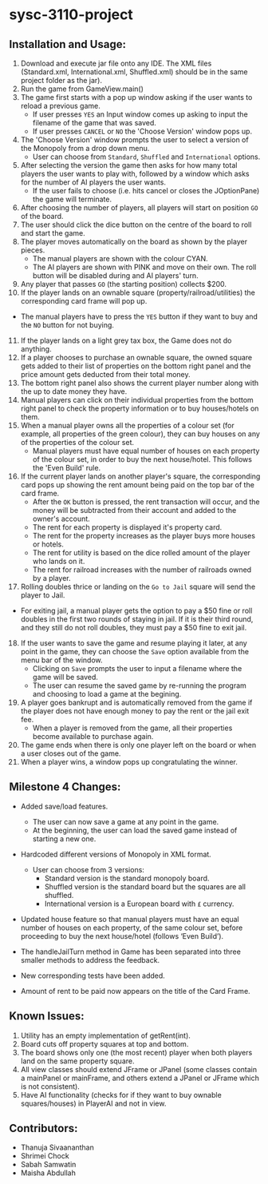 # sysc-3110-project

## Installation and Usage:

1. Download and execute jar file onto any IDE. The XML files (Standard.xml, International.xml, Shuffled.xml) should be in the same project folder as the jar).
2. Run the game from GameView.main()
3. The game first starts with a pop up window asking if the user wants to reload a previous game. 
    - If user presses `YES` an Input window comes up asking to input the filename of the game that was saved.
    - If user presses `CANCEL` or `NO` the 'Choose Version' window pops up.
4. The 'Choose Version' window prompts the user to select a version of the Monopoly from a drop down menu.
    - User can choose from `Standard`, `Shuffled` and `International` options.
5. After selecting the version the game then asks for how many total players the user wants to play with, followed by a window which asks for the number of AI players the user wants.
   - If the user fails to choose (i.e. hits cancel or closes the JOptionPane) the game will terminate.
6. After choosing the number of players, all players will start on position `GO` of the board.
7. The user should click the dice button on the centre of the board to roll and start the game.
8. The player moves automatically on the board as shown by the player pieces.
   - The manual players are shown with the colour CYAN.
   - The AI players are shown with PINK and move on their own. The roll button will be disabled during and AI players' turn.
9. Any player that passes `GO` (the starting position) collects $200.
10. If the player lands on an ownable square (property/railroad/utilities) the corresponding card frame will pop up.                                                  
   - The manual players have to press the `YES` button if they want to buy and the `NO` button for not buying.
11. If the player lands on a light grey tax box, the Game does not do anything.
12. If a player chooses to purchase an ownable square, the owned square gets added to their list of properties on the bottom right panel and the price amount gets deducted from their total money.
13. The bottom right panel also shows the current player number along with the up to date money they have.
14. Manual players can click on their individual properties from the bottom right panel to check the property information or to buy houses/hotels on them.
15. When a manual player owns all the properties of a colour set (for example, all properties of the green colour), they can buy houses on any of the properties of the colour set. 
    - Manual players must have equal number of houses on each property of the colour set, in order to buy the next house/hotel. This follows the 'Even Build' rule.
16. If the current player lands on another player's square, the corresponding card pops up showing the rent amount being paid on the top bar of the card frame.
    - After the `OK` button is pressed, the rent transaction will occur, and the money will be subtracted from their account and added to the owner's account.
    - The rent for each property is displayed it's property card.
    - The rent for the property increases as the player buys more houses or hotels.
    - The rent for utility is based on the dice rolled amount of the player who lands on it.
    - The rent for railroad increases with the number of railroads owned by a player.
17. Rolling doubles thrice or landing on the `Go to Jail` square will send the player to Jail.
  - For exiting jail, a manual player gets the option to pay a $50 fine or roll doubles in the first two rounds of staying in jail. If it is their third round, and they still do not roll doubles, they must pay a $50 fine to exit jail.
18. If the user wants to save the game and resume playing it later, at any point in the game, they can choose the `Save` option available from the menu bar of the window.
    - Clicking on `Save` prompts the user to input a filename where the game will be saved.
    - The user can resume the saved game by re-running the program and choosing to load a game at the begining.
19. A player goes bankrupt and is automatically removed from the game if the player does not have enough money to pay the rent or the jail exit fee.
    - When a player is removed from the game, all their properties become available to purchase again.
20. The game ends when there is only one player left on the board or when a user closes out of the game.
21. When a player wins, a window pops up congratulating the winner.


## Milestone 4 Changes:

* Added save/load features.
    - The user can now save a game at any point in the game.
    - At the beginning, the user can load the saved game instead of starting a new one.

* Hardcoded different versions of Monopoly in XML format.
    - User can choose from 3 versions:
        - Standard version is the standard monopoly board.
        - Shuffled version is the standard board but the squares are all shuffled.
        - International version is a European board with `£` currency.

* Updated house feature so that manual players must have an equal number of houses on each property, of the same colour set, before proceeding to buy the next house/hotel (follows ‘Even Build’).

* The handleJailTurn method in Game has been separated into three smaller methods to address the feedback.

* New corresponding tests have been added.

* Amount of rent to be paid now appears on the title of the Card Frame.


## Known Issues:

1. Utility has an empty implementation of getRent(int).
2. Board cuts off property squares at top and bottom.
3. The board shows only one (the most recent) player when both players land on the same property square.
4. All view classes should extend JFrame or JPanel (some classes contain a mainPanel or mainFrame, and others extend a JPanel or JFrame which is not consistent).
5. Have AI functionality (checks for if they want to buy ownable squares/houses) in PlayerAI and not in view.


## Contributors:

* Thanuja Sivaananthan
* Shrimei Chock
* Sabah Samwatin
* Maisha Abdullah
